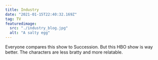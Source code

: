 ```yaml
---
title: Industry
date: "2021-01-15T22:40:32.169Z"
tag: TV
featuredimage:
  src: "./industry_blog.jpg"
  alt: "A salty egg"
---
```


Everyone compares this show to Succession. But this HBO show is way better. The characters are less bratty and more relatable.
